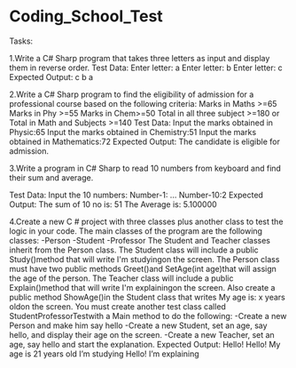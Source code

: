 # Coding_School_Test
Tasks:

1.Write a C# Sharp program that takes three letters as input and display them in reverse order.
Test Data:
  Enter letter: a
  Enter letter: b
  Enter letter: c
Expected Output:
  c b a

2.Write a C# Sharp program to find the eligibility of admission for a professional course based on the following criteria:
  Marks in Maths >=65 
  Marks in Phy >=55 
  Marks in Chem>=50 
  Total in all three subject >=180 
  or Total in Math and Subjects >=140
Test Data:
  Input the marks obtained in Physic:65 
  Input the marks obtained in Chemistry:51
  Input the marks obtained in Mathematics:72
Expected Output:
  The candidate is eligible for admission.

3.Write a program in C# Sharp to read 10 numbers from keyboard and find their sum and average.

Test Data:
  Input the 10 numbers: 
    Number-1: ... Number-10:2 
Expected Output:
  The sum of 10 no is: 51 
  The Average is: 5.100000

4.Create a new C # project with three classes plus another class to test the logic in your code. 
  The main classes of the program are the following classes: -Person -Student -Professor 
  The Student and Teacher classes inherit from the Person class. 
  The Student class will include a public Study()method that will write I'm studyingon the screen. 
  The Person class must have two public methods Greet()and SetAge(int age)that will assign the age of the person. 
  The Teacher class will include a public Explain()method that will write I'm explainingon the screen. 
  Also create a public method ShowAge()in the Student class that writes My age is: x years oldon the screen. 
  You must create another test class called StudentProfessorTestwith a Main method to do the following: 
    -Create a new Person and make him say hello 
    -Create a new Student, set an age, say hello, and display their age on the screen.
    -Create a new Teacher, set an age, say hello and start the explanation.
Expected Output:
  Hello!
  Hello!
  My age is 21 years old
  I’m studying
  Hello!
  I’m explaining
